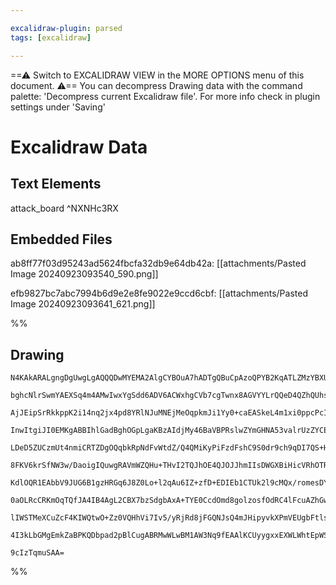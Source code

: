 ```yaml
---

excalidraw-plugin: parsed
tags: [excalidraw]

---
```

==⚠  Switch to EXCALIDRAW VIEW in the MORE OPTIONS menu of this document. ⚠== You can decompress Drawing data with the command palette: 'Decompress current Excalidraw file'. For more info check in plugin settings under 'Saving'


# Excalidraw Data
## Text Elements
attack_board  ^NXNHc3RX

## Embedded Files
ab8ff77f03d95243ad5624fbcfa32db9e64db42a: [[attachments/Pasted Image 20240923093540_590.png]]

efb9827bc7abc7994b6d9e2e8fe9022e9ccd6cbf: [[attachments/Pasted Image 20240923093641_621.png]]

%%
## Drawing
```compressed-json
N4KAkARALgngDgUwgLgAQQQDwMYEMA2AlgCYBOuA7hADTgQBuCpAzoQPYB2KqATLZMzYBXUtiRoIACyhQ4zZAHoFAc0JRJQgEYA6bGwC2CgF7N6hbEcK4OCtptbErHALRY8RMpWdx8Q1TdIEfARcZgRmBShcZQUebQBWbQAGGjoghH0EDihmbgBtcDBQMBLoeHF0KCwoVJLIRhZ2LjQAdgBGflKG1k4AOU4xbjaAZgAWeIAOAE4W0Z4WzshCDmIs

bghcNlrSwmYAEXSq4m4AMwIwxYgSdd6ADV6ACWxhgCVb7cgTwnx8AGVYYLrQQeD4QZhQUhsADWCAA6iR1Nw+IUBBDoQh/jBARJiKFJAhjpdIX5JBxwrk0B0URA2HBcNg1DAhkkkpdrMpsahWdTMEMAGxTbTjYYiiZ8njDJKjPkTCaXJloeLDbR80ZTUZtJJ8+JJFoTHijYaXcGQmEAYTY+DYpHWAGI2ggHQ7QZp6VDlMSVharTaJBDrMw6YFsqCK

AjJEipSrRkkppK2i14nq2jx4pd8YRlNJuMNEjMeOqpkmJi1Yy0+caEASkeL4m1xi0ppcPcI4ABJYgU1B5AC6lxO5EyHe4HCEPyJwhWZOYXdH4+pmknxAAosFMtku73LkI4LijkMWvMkkqJvE1RLLkQOFCR2P8Je2NgYcc0Gd8BdqSdOFBfoQjBUeAmbQWj1XMpj5cVwL1Y9+2/AAxXB9G+BVUDTakqkwGoJFwGQ3QAfUXXBSGIdAiUoAAVap1hwq

InwItgiJI0EMKgABBIhlGadBghOGpLgaKBzAIdjMy46BaVBPRslwZYmGHNA53valrUzZYCEozDqNwujCOI0jqVwIQoDYF5wj/CoISEBBL1kh4EEzbNKW0VNCgAX06YodhfdAhEkJJlFGABxABHKAeBOHg+RgB4hDwnDnChXJLlgRB1kIfRoiQS5eUpNo2hVKYEzmCVIrrct5W4ZwCziYZItqiZau1aY5WpMNiERNBariUYJlGcYz1jSLkTqKR7Kz

LDeD5ZUCzmUt4nmiCRTZDgOQqbkRpNdFvWtdZ/Q4QMiKyPiFzdFshC9S0dr9ch9qDI7QS+H5MU5MFLWuY00RheF2ojSkPtNDEAQqV6QQnElpy7KkRtpelGWZdbSjO9tO3yPtP0HBB5NQRTLmWVYcvQTQ2lY0FPWICHb3nDaq28vk2gFLqeChromB6LiUxakbuiafoOEGNBZV6/Nxlx/ZDmrV9zmshcl1XDIjtnO9t13HCJdQBMj3msZhim5nICvG

8FKV6krSfNW3w/DaoigIQuwgRAVmWZQHu+THvI2TQJhOE4QJOJJhmIIsDWGXBiHicVRhOTRsDOWriE0KYEFVeO5lwUFmHcCoCjqMA9dzlEezcjzqWuCRmECgBFBAzVGNsAFVMDaABNAAtAAhHgKHwM0XhbgB5IxmPKNKMuULKeW4KbRm0CYkjFPUJgTSVwIqtBnElPkhR4QDSsTQ0BUuNqOtQPrN/GeY+RZRsSxAtCRozcakX1bQpivyYxQNcDOd

KdlOQR1EAbbV9JUG6B1gzHRGq6J8Z0Lo+l2qAu6IZ+zfD+EDIEb1CTUk2l9cMQx/romesDYE71qTEizBTP6yk6QMlgPDZsxJkabjRiNAciE3aUyUiNPGawJBEzbqTJcFDsbG2pmrNoDUjw9TaE2ak3NOCT3/gwVmPMBgVHmlqKYPBjx6yuGLYI+5JbvmlpA2Wa4FYcOVnuMRh45oDSSG0SYNlrwWJNo+Z8pwpYfRwrbdYDtHArRdsELGGAo5TH1C

0aOLRcCRKmOqTQfJA4IB4AgL2CBX7bzSdgbAxA+TYE0CcdOmd8golzosfOdRC4lFcuAZhGw4BwH+KrbgnloD4kyOsXEpAbydAYIQBAFA26nTJkAu03sxkFJ6dgEQ4C2xVH0P8QBl1gEQHtI6NZ2wIBTNIDMuZgzoHDKWfAgMiCIGQC2TsjIcEUGEPQaDQomzplHVmRkBZ6JvrH2Zg87ZTy5mvJhDcsuGCNnnJ+RkF4whyHkjwfckF2Rnn6D7tQuG

lIWSTMeXCuZcF4KIWQtwO+Zz0VQHhVi7Iv5/yRjRd8jFGQNJsQ4mJHipyvkXPmVEUgbFtlsAoPiUOLjSiwqJXM5cKxWKcu5SEd2RFIRUEpSy0V0ryLDwkGTDZGdIQ/HeGvUsL9r7iJGBBaRDUelqstPgJueKmbaE1FfBxyZL7DUgEYNgBhmmyIIFZbgSQZ7zVLDwIuMLCXwvBedcmUKy6SCInADZHoSBkoAgjCAMbiD/AQFGxUPSk0AFk2CrGFdE

4I3kLbGMgEmkZaBPKQDbpad2pBlCugABRMwWLwBM1AW3Nq9fEAAlKCUyygxxEXWLWhtEpWS8ElG20dbbO09v9fywlfyECIsEpwRWVNPgY1MisJgTtXUjSyPmtWlli1nKIGm1Ax7LgcDYdwS9ykjJXgsqQKyc7IB2AAFYIGwDkX4164DZtzdezQBaPFGJ6fSQSjByLOvwHu0oKUiHpG/U0SSttjL6EValI2679ZuPNp4k2oQ2LIagzBjhblwDuToI

9cIzTqmuSAA=
```
%%
